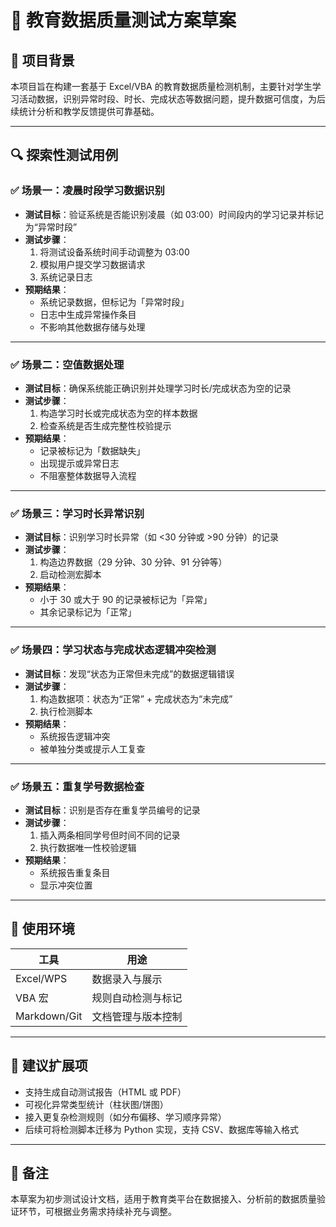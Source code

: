# 🧪 教育数据质量测试方案草案

## 📘 项目背景

本项目旨在构建一套基于 Excel/VBA 的教育数据质量检测机制，主要针对学生学习活动数据，识别异常时段、时长、完成状态等数据问题，提升数据可信度，为后续统计分析和教学反馈提供可靠基础。

---

## 🔍 探索性测试用例

### ✅ 场景一：凌晨时段学习数据识别

- **测试目标**：验证系统是否能识别凌晨（如 03:00）时间段内的学习记录并标记为“异常时段”
- **测试步骤**：
  1. 将测试设备系统时间手动调整为 03:00
  2. 模拟用户提交学习数据请求
  3. 系统记录日志
- **预期结果**：
  - 系统记录数据，但标记为「异常时段」
  - 日志中生成异常操作条目
  - 不影响其他数据存储与处理

---

### ✅ 场景二：空值数据处理

- **测试目标**：确保系统能正确识别并处理学习时长/完成状态为空的记录
- **测试步骤**：
  1. 构造学习时长或完成状态为空的样本数据
  2. 检查系统是否生成完整性校验提示
- **预期结果**：
  - 记录被标记为「数据缺失」
  - 出现提示或异常日志
  - 不阻塞整体数据导入流程

---

### ✅ 场景三：学习时长异常识别

- **测试目标**：识别学习时长异常（如 <30 分钟或 >90 分钟）的记录
- **测试步骤**：
  1. 构造边界数据（29 分钟、30 分钟、91 分钟等）
  2. 启动检测宏脚本
- **预期结果**：
  - 小于 30 或大于 90 的记录被标记为「异常」
  - 其余记录标记为「正常」

---

### ✅ 场景四：学习状态与完成状态逻辑冲突检测

- **测试目标**：发现“状态为正常但未完成”的数据逻辑错误
- **测试步骤**：
  1. 构造数据项：状态为“正常” + 完成状态为“未完成”
  2. 执行检测脚本
- **预期结果**：
  - 系统报告逻辑冲突
  - 被单独分类或提示人工复查

---

### ✅ 场景五：重复学号数据检查

- **测试目标**：识别是否存在重复学员编号的记录
- **测试步骤**：
  1. 插入两条相同学号但时间不同的记录
  2. 执行数据唯一性校验逻辑
- **预期结果**：
  - 系统报告重复条目
  - 显示冲突位置

---

## 🧰 使用环境

| 工具         | 用途                  |
|--------------|-----------------------|
| Excel/WPS     | 数据录入与展示        |
| VBA 宏        | 规则自动检测与标记    |
| Markdown/Git | 文档管理与版本控制    |

---

## 📌 建议扩展项

- 支持生成自动测试报告（HTML 或 PDF）
- 可视化异常类型统计（柱状图/饼图）
- 接入更复杂检测规则（如分布偏移、学习顺序异常）
- 后续可将检测脚本迁移为 Python 实现，支持 CSV、数据库等输入格式

---

## 📎 备注

本草案为初步测试设计文档，适用于教育类平台在数据接入、分析前的数据质量验证环节，可根据业务需求持续补充与调整。

